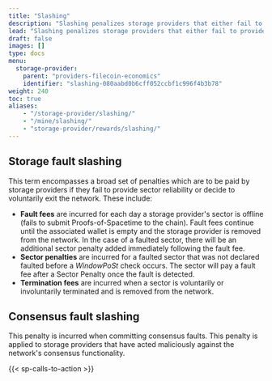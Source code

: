 ```yaml
---
title: "Slashing"
description: "Slashing penalizes storage providers that either fail to provide reliable uptime or act maliciously against the network."
lead: "Slashing penalizes storage providers that either fail to provide reliable uptime or act maliciously against the network. In Filecoin, storage providers are succeptible to two different kinds of slashing: _storage fault slashing_, and _consensus fault slashing_."
draft: false
images: []
type: docs
menu:
  storage-provider:
    parent: "providers-filecoin-economics"
    identifier: "slashing-080aabd0b6cff052ccbf1c996f4b3b78"
weight: 240
toc: true
aliases:
    - "/storage-provider/slashing/"
    - "/mine/slashing/"
    - "storage-provider/rewards/slashing/"
---
```


## Storage fault slashing

This term encompasses a broad set of penalties which are to be paid by storage providers if they fail to provide sector reliability or decide to voluntarily exit the network. These include:
<!--TODO NOBLOCK STEF BOB I think this page really needs an explanation of how the various penalties are calculated and applied-->
- **Fault fees** are incurred for each day a storage provider's sector is offline (fails to submit Proofs-of-Spacetime to the chain). Fault fees continue until the associated wallet is empty and the storage provider is removed from the network. In the case of a faulted sector, there will be an additional sector penalty added immediately following the fault fee.
- **Sector penalties** are incurred for a faulted sector that was not declared faulted before a _WindowPoSt_ check occurs. The sector will pay a fault fee after a Sector Penalty once the fault is detected.
- **Termination fees** are incurred when a sector is voluntarily or involuntarily terminated and is removed from the network.

## Consensus fault slashing

This penalty is incurred when committing consensus faults. This penalty is applied to storage providers that have acted maliciously against the network's consensus functionality.

{{< sp-calls-to-action >}}
